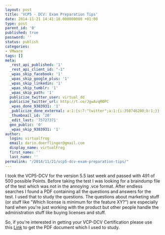 ```yaml
---
layout: post
title: 'VCP5 - DCV: Exam Preparation Tips'
date: 2014-11-21 14:41:18.000000000 +01:00
type: post
parent_id: '0'
published: true
password: ''
status: publish
categories:
- VMware
tags: []
meta:
  _rest_api_published: '1'
  _rest_api_client_id: "-1"
  _wpas_skip_facebook: '1'
  _wpas_skip_google_plus: '1'
  _wpas_skip_linkedin: '1'
  _wpas_skip_tumblr: '1'
  _wpas_skip_path: '1'
  publicize_twitter_user: virtual_dd
  publicize_twitter_url: http://t.co/JgwAvqM0PC
  _wpas_done_9383931: '1'
  _publicize_done_external: a:1:{s:7:"twitter";a:1:{i:350746208;b:1;}}
  _thumbnail_id: '20'
  _edit_last: '75727371'
  geo_public: '0'
  _wpas_skip_9383931: '1'
author:
  login: virtualfrog
  email: dario.doerflinger@gmail.com
  display_name: virtualFrog
  first_name: ''
  last_name: ''
permalink: "/2014/11/21/vcp5-dcv-exam-preparation-tips/"
---
```

I took the VCP5-DCV for the version 5.5 last week and passed with 491 of 500 possible Points. Before taking the test I was looking for a braindump file of the test which was not in the annoying .vce format. After endless searches I found a PDF containing all the questions and answers for the test. I used that to study the questions. The questions about marketing stuff (or stuff like "Which license is minimum for the feature XY?") are especially hard when you're just working with the product but other people handle the administration stuff like buying licenses and stuff.<!--more-->

So, if you're interested in getting your VCP-DCV Certification please use this [Link](https://virtualfrog.files.wordpress.com/2014/11/vmware-actualtests-vcp550-v2014-05-10-by-kristin.pdf "Braindump for VCP550-DCV") to get the PDF document which I used to study.

